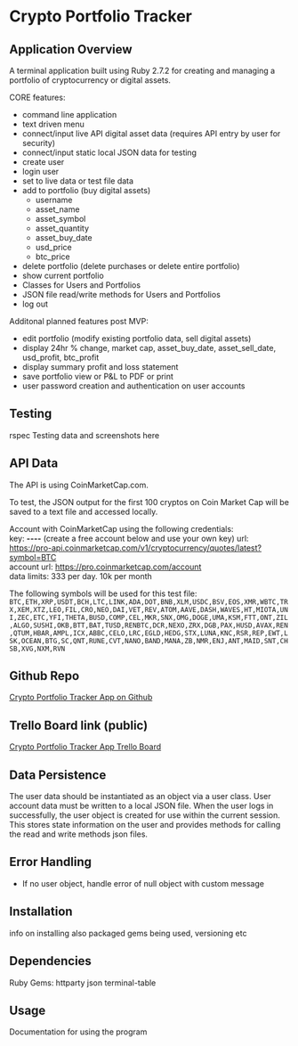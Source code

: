 # Crypto Portfolio Tracker

## Application Overview

A terminal application built using Ruby 2.7.2 for creating and managing a portfolio of cryptocurrency or digital assets.

CORE features:

- command line application
- text driven menu
- connect/input live API digital asset data (requires API entry by user for security)
- connect/input static local JSON data for testing
- create user
- login user
- set to live data or test file data
- add to portfolio (buy digital assets)
  - username
  - asset_name
  - asset_symbol
  - asset_quantity
  - asset_buy_date
  - usd_price
  - btc_price
- delete portfolio (delete purchases or delete entire portfolio)
- show current portfolio
- Classes for Users and Portfolios
- JSON file read/write methods for Users and Portfolios
- log out

Additonal planned features post MVP:

- edit portfolio (modify existing portfolio data, sell digital assets)
- display 24hr % change, market cap, asset_buy_date, asset_sell_date, usd_profit, btc_profit
- display summary profit and loss statement
- save portfolio view or P&L to PDF or print
- user password creation and authentication on user accounts

## Testing

rspec
Testing data and screenshots here

## API Data

The API is using CoinMarketCap.com. 

To test, the JSON output for the first 100 cryptos on Coin Market Cap will be saved to a text file and accessed locally. 

Account with CoinMarketCap using the following credentials:  
key: ********-****-****-****-************  (create a free account below and use your own key)
url: https://pro-api.coinmarketcap.com/v1/cryptocurrency/quotes/latest?symbol=BTC  
account url: https://pro.coinmarketcap.com/account  
data limits: 333 per day. 10k per month

The following symbols will be used for this test file:  
`BTC,ETH,XRP,USDT,BCH,LTC,LINK,ADA,DOT,BNB,XLM,USDC,BSV,EOS,XMR,WBTC,TRX,XEM,XTZ,LEO,FIL,CRO,NEO,DAI,VET,REV,ATOM,AAVE,DASH,WAVES,HT,MIOTA,UNI,ZEC,ETC,YFI,THETA,BUSD,COMP,CEL,MKR,SNX,OMG,DOGE,UMA,KSM,FTT,ONT,ZIL,ALGO,SUSHI,OKB,BTT,BAT,TUSD,RENBTC,DCR,NEXO,ZRX,DGB,PAX,HUSD,AVAX,REN,QTUM,HBAR,AMPL,ICX,ABBC,CELO,LRC,EGLD,HEDG,STX,LUNA,KNC,RSR,REP,EWT,LSK,OCEAN,BTG,SC,QNT,RUNE,CVT,NANO,BAND,MANA,ZB,NMR,ENJ,ANT,MAID,SNT,CHSB,XVG,NXM,RVN`

## Github Repo

[Crypto Portfolio Tracker App on Github](https://github.com/glenfish/Crypto-Portfolio-Tracker)

## Trello Board link (public)

[Crypto Portfolio Tracker App Trello Board](https://trello.com/b/9gKJL3WM/crypto-portfolio-manager-terminal-app)

## Data Persistence

The user data should be instantiated as an object via a user class. User account data must be written to a local JSON file. When the user logs in successfully, the user object is created for use within the current session. This stores state information on the user and provides methods for calling the read and write methods json files.

## Error Handling

- If no user object, handle error of null object with custom message

## Installation

info on installing
also packaged gems being used, versioning etc

## Dependencies

Ruby Gems:
httparty
json
terminal-table

## Usage

Documentation for using the program


